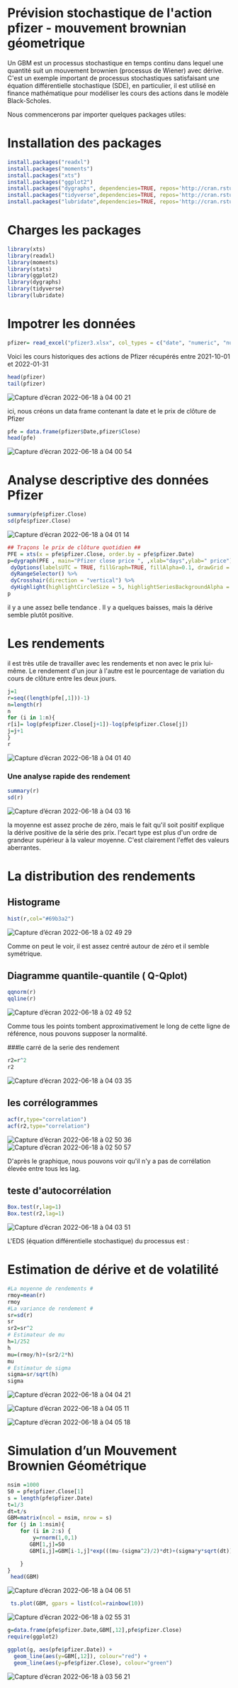 # Prévision stochastique de l'action pfizer - mouvement brownian géometrique 

Un GBM est un processus stochastique en temps continu dans lequel une quantité suit un mouvement brownien (processus de Wiener) avec dérive. C'est un exemple important de processus stochastiques satisfaisant une équation différentielle stochastique (SDE), en particulier, il est utilisé en finance mathématique pour modéliser les cours des actions dans le modèle Black-Scholes.



Nous commencerons par importer quelques packages utiles:
# Installation des packages 
```R
install.packages("readxl")
install.packages("moments")
install.packages("xts")   
install.packages("ggplot2")
install.packages("dygraphs", dependencies=TRUE, repos='http://cran.rstudio.com/')
install.packages("tidyverse",dependencies=TRUE, repos='http://cran.rstudio.com/')
install.packages("lubridate",dependencies=TRUE, repos='http://cran.rstudio.com/')
```
# Charges les packages 
```R
library(xts)                         
library(readxl)
library(moments)
library(stats)
library(ggplot2)
library(dygraphs)
library(tidyverse)
library(lubridate)
```
# Impotrer les données 
```R
pfizer= read_excel("pfizer3.xlsx", col_types = c("date", "numeric", "numeric", "numeric", "numeric", "numeric", "numeric"))
```
Voici les cours historiques des actions de Pfizer récupérés entre 2021-10-01 et 2022-01-31
```R
head(pfizer)
tail(pfizer)
```
![Capture d’écran 2022-06-18 à 04 00 21](https://user-images.githubusercontent.com/79210016/174420377-7ec9a511-aa50-424e-bcd1-15fca4d8cb7b.png)

ici, nous créons un data frame contenant la date et le prix de clôture de Pfizer
```R
pfe = data.frame(pfizer$Date,pfizer$Close)
head(pfe)
```
![Capture d’écran 2022-06-18 à 04 00 54](https://user-images.githubusercontent.com/79210016/174420373-33b53607-184b-4e0b-91d2-9f15273c26f3.png)

# Analyse descriptive des données Pfizer
```R
summary(pfe$pfizer.Close)
sd(pfe$pfizer.Close)
```
![Capture d’écran 2022-06-18 à 04 01 14](https://user-images.githubusercontent.com/79210016/174420372-25b6dbeb-7ffc-40ca-aadd-ebe39d0c7c7c.png)

```R
## Traçons le prix de clôture quotidien ##
PFE = xts(x = pfe$pfizer.Close, order.by = pfe$pfizer.Date)
p=dygraph(PFE , main="Pfizer close price ", ,xlab="days",ylab=" price") %>%
 dyOptions(labelsUTC = TRUE, fillGraph=TRUE, fillAlpha=0.1, drawGrid = FALSE, colors="#D8AE5A") %>%
 dyRangeSelector() %>%
 dyCrosshair(direction = "vertical") %>%
 dyHighlight(highlightCircleSize = 5, highlightSeriesBackgroundAlpha = 0.2, hideOnMouseOut = FALSE)  
p
```
il y a une assez belle tendance . Il y a quelques baisses, mais la dérive semble plutôt positive.

# Les rendements 
il est très utile de travailler avec les rendements et non avec le prix lui-même.
Le rendement d'un jour à l'autre est le pourcentage de variation du cours de clôture entre les deux jours.
```R
j=1
r=seq((length(pfe[,1]))-1)
n=length(r)
n
for (i in 1:n){
r[i]= log(pfe$pfizer.Close[j+1])-log(pfe$pfizer.Close[j])
j=j+1
} 
r
```
![Capture d’écran 2022-06-18 à 04 01 40](https://user-images.githubusercontent.com/79210016/174420371-7fbc137b-ea55-400a-b8b3-623247df6b18.png)

### Une analyse rapide des rendement 
```R
summary(r)
sd(r)
```
![Capture d’écran 2022-06-18 à 04 03 16](https://user-images.githubusercontent.com/79210016/174420368-2ea119f7-2da5-4cbe-ae5c-19c6b48c70cd.png)

la moyenne est assez proche de zéro, mais le fait qu'il soit positif explique la dérive positive de la série des prix.
l'ecart type est plus d'un ordre de grandeur supérieur à la valeur moyenne. C'est clairement l'effet des valeurs aberrantes.


# La distribution des rendements
## Histograme 
```R
hist(r,col="#69b3a2")
```
![Capture d’écran 2022-06-18 à 02 49 29](https://user-images.githubusercontent.com/79210016/174419723-b7f31cc2-f3c6-41bd-a460-1c96e3f043d1.png)

Comme on peut le voir, il est assez centré autour de zéro et il semble symétrique. 
## Diagramme quantile-quantile ( Q-Qplot)
```R
qqnorm(r)
qqline(r)
```
![Capture d’écran 2022-06-18 à 02 49 52](https://user-images.githubusercontent.com/79210016/174419721-a7a6ecfc-5bf0-4f87-93d4-f823678e12fb.png)

Comme tous les points tombent approximativement le long de cette ligne de référence, nous pouvons supposer la normalité.

###le carré de la serie des rendement 
```R
r2=r^2
r2
```
![Capture d’écran 2022-06-18 à 04 03 35](https://user-images.githubusercontent.com/79210016/174420367-deb8bfd6-9268-4ad2-becc-b77f74d79d21.png)

## les corrélogrammes
```R
acf(r,type="correlation")
acf(r2,type="correlation")
```
![Capture d’écran 2022-06-18 à 02 50 36](https://user-images.githubusercontent.com/79210016/174419719-fe4ddfdc-f6aa-4207-b982-85f5f808a80d.png)
![Capture d’écran 2022-06-18 à 02 50 57](https://user-images.githubusercontent.com/79210016/174419717-03b550f3-0299-4da7-8dd4-4c5b40d1a5d4.png)

D'après le graphique, nous pouvons voir qu'il n'y a pas de corrélation élevée entre tous les lag.

## teste d'autocorrélation
```R
Box.test(r,lag=1)
Box.test(r2,lag=1)
```
![Capture d’écran 2022-06-18 à 04 03 51](https://user-images.githubusercontent.com/79210016/174420365-197219be-2392-4d80-a5b8-22ac4dd7edb9.png)

L'EDS (équation différentielle stochastique) du processus est :

# Estimation de dérive et de volatilité 

```R
#La moyenne de rendements #
rmoy=mean(r)
rmoy
#La variance de rendement #
sr=sd(r)
sr
sr2=sr^2
# Estimateur de mu
h=1/252
h
mu=(rmoy/h)+(sr2/2*h)
mu
# Estimatur de sigma 
sigma=sr/sqrt(h)
sigma
```
![Capture d’écran 2022-06-18 à 04 04 21](https://user-images.githubusercontent.com/79210016/174420364-7320fc91-04eb-48d2-9804-7962038fb1c3.png)


![Capture d’écran 2022-06-18 à 04 05 11](https://user-images.githubusercontent.com/79210016/174420362-ad56d834-31e0-4890-85af-bd3be7ef5022.png)

![Capture d’écran 2022-06-18 à 04 05 18](https://user-images.githubusercontent.com/79210016/174420361-c3785dfb-d832-408a-9578-687c110f377b.png)
# Simulation d’un Mouvement Brownien Géométrique
```R
nsim =1000
S0 = pfe$pfizer.Close[1]
s = length(pfe$pfizer.Date)
t=1/3
dt=t/s
GBM=matrix(ncol = nsim, nrow = s)
for (j in 1:nsim){
    for (i in 2:s) {
        y=rnorm(1,0,1)
       GBM[1,j]=S0
       GBM[i,j]=GBM[i-1,j]*exp(((mu-(sigma^2)/2)*dt)+(sigma*y*sqrt(dt)))

    }
}
 head(GBM)
```
![Capture d’écran 2022-06-18 à 04 06 51](https://user-images.githubusercontent.com/79210016/174420357-e81fb67e-b178-4faf-b813-50cd033c49d0.png)
```R
 ts.plot(GBM, gpars = list(col=rainbow(10))

```
![Capture d’écran 2022-06-18 à 02 55 31](https://user-images.githubusercontent.com/79210016/174419713-16efdf45-e3ab-4df3-b132-1382d863b4a3.png)



```R
g=data.frame(pfe$pfizer.Date,GBM[,12],pfe$pfizer.Close)
require(ggplot2)

ggplot(g, aes(pfe$pfizer.Date)) +                    
  geom_line(aes(y=GBM[,12]), colour="red") +  
  geom_line(aes(y=pfe$pfizer.Close), colour="green")  
```

![Capture d’écran 2022-06-18 à 03 56 21](https://user-images.githubusercontent.com/79210016/174420010-932247ef-9e39-4c52-bdd3-078b436709f1.png)
